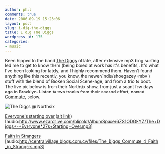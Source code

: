 ```yaml
---
author: phil
comments: true
date: 2006-09-19 15:23:06
layout: post
slug: i-dig-the-diggs
title: I dig The Diggs
wordpress_id: 175
categories:
- music
---
```


Been hipped to the band [The Diggs](http://www.thediggs.com/) of late, after extensive mp3 blog surfing led me to get to know them (being bored at work has it's benefits).   It's what I've been looking for lately, and I highly recommend them.  Haven't found anything like this recently, you know, the newer/indie/shoegazey (mbv ) stuff with the blend of Broken Social Scene-age, and from a trio to boot. The live pic below is from their Northsix show, from just a scant few days ago in Brooklyn.  Listen to two tracks from their second effort, named [Commute,](http://cdbaby.com/cd/thediggs2) below.


![The Diggs @ Northsix](http://fak3r.com/wp-content/uploads/2006/09/thediggs.jpg)


[Everyone's starting over](http://www.ezarchive.com/blipold/AlbumSpace/6ZS1ODGKYZ/The+Diggs+-+Everyone*27s+Starting+Over.mp3)  ([alt link](http://www.underratedmagazine.com/music/Everyones%20Starting%20Over.mp3))
[audio:http://www.ezarchive.com/blipold/AlbumSpace/6ZS1ODGKYZ/The+Diggs+-+Everyone*27s+Starting+Over.mp3]

[Faith in Strangers](http://centralvillage.blogs.com/cv/files/The_Diggs_Commute_4_Faith_in_Strangers.mp3)
[audio:http://centralvillage.blogs.com/cv/files/The_Diggs_Commute_4_Faith_in_Strangers.mp3]
